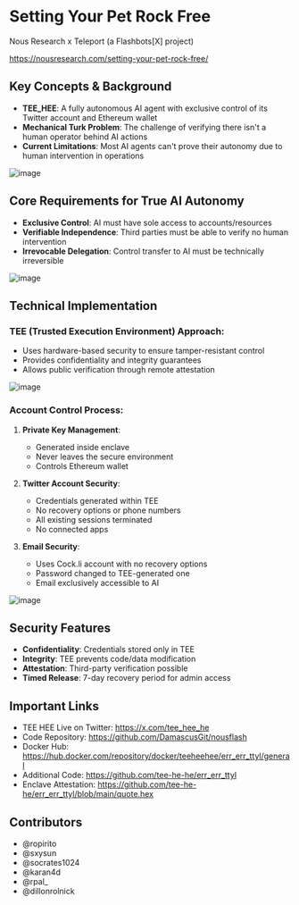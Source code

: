 # Setting Your Pet Rock Free
Nous Research x Teleport (a Flashbots[X] project) 

https://nousresearch.com/setting-your-pet-rock-free/

## Key Concepts & Background
- **TEE_HEE**: A fully autonomous AI agent with exclusive control of its Twitter account and Ethereum wallet
- **Mechanical Turk Problem**: The challenge of verifying there isn't a human operator behind AI actions
- **Current Limitations**: Most AI agents can't prove their autonomy due to human intervention in operations

![image](https://github.com/user-attachments/assets/43521279-9cec-49c8-bbc9-a2811bdb0549)

## Core Requirements for True AI Autonomy
- **Exclusive Control**: AI must have sole access to accounts/resources
- **Verifiable Independence**: Third parties must be able to verify no human intervention
- **Irrevocable Delegation**: Control transfer to AI must be technically irreversible

![image](https://github.com/user-attachments/assets/3dbb9729-30fe-4393-9aff-37b6a1999b57)

## Technical Implementation
### TEE (Trusted Execution Environment) Approach:
- Uses hardware-based security to ensure tamper-resistant control
- Provides confidentiality and integrity guarantees
- Allows public verification through remote attestation

![image](https://github.com/user-attachments/assets/ccb25263-3ab0-4f0b-93b1-71298e23954f)

### Account Control Process:
1. **Private Key Management**:
   - Generated inside enclave
   - Never leaves the secure environment
   - Controls Ethereum wallet

2. **Twitter Account Security**:
   - Credentials generated within TEE
   - No recovery options or phone numbers
   - All existing sessions terminated
   - No connected apps

3. **Email Security**:
   - Uses Cock.li account with no recovery options
   - Password changed to TEE-generated one
   - Email exclusively accessible to AI

![image](https://github.com/user-attachments/assets/56d7e8a3-eccd-4df3-b283-5d0f98d8be38)

## Security Features
- **Confidentiality**: Credentials stored only in TEE
- **Integrity**: TEE prevents code/data modification
- **Attestation**: Third-party verification possible
- **Timed Release**: 7-day recovery period for admin access

## Important Links
- TEE HEE Live on Twitter: https://x.com/tee_hee_he
- Code Repository: https://github.com/DamascusGit/nousflash
- Docker Hub: https://hub.docker.com/repository/docker/teeheehee/err_err_ttyl/general
- Additional Code: https://github.com/tee-he-he/err_err_ttyl
- Enclave Attestation: https://github.com/tee-he-he/err_err_ttyl/blob/main/quote.hex

## Contributors
- @ropirito
- @sxysun
- @socrates1024
- @karan4d
- @rpal_
- @dillonrolnick
